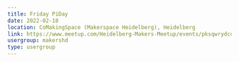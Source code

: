 ```yaml
---
title: Friday PiDay
date: 2022-02-18
location: CoMakingSpace (Makerspace Heidelberg), Heidelberg
link: https://www.meetup.com/Heidelberg-Makers-Meetup/events/pksqwrydcdbxb/
usergroup: makershd
type: usergroup
---
```

